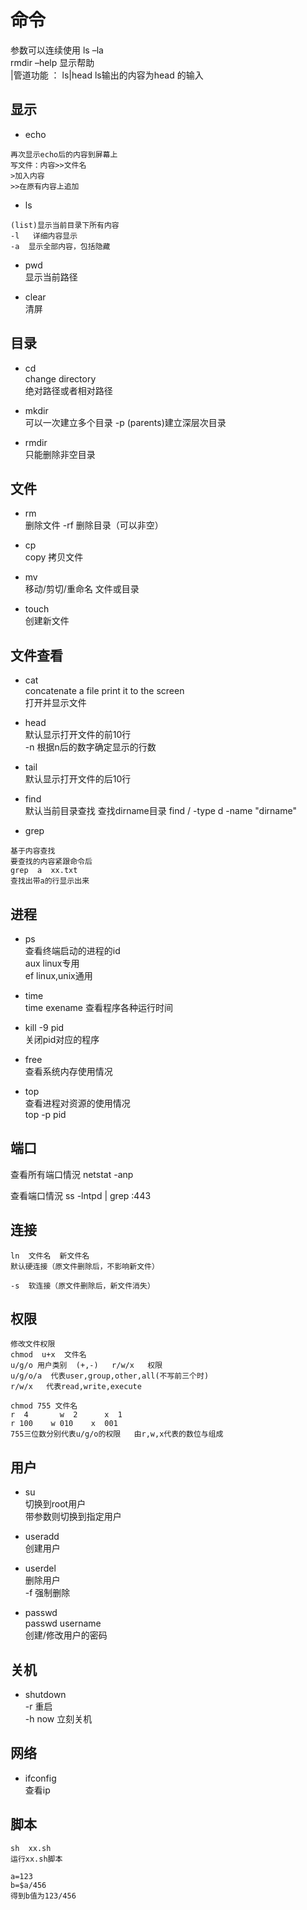 # 命令

参数可以连续使用  ls –la  
rmdir –help  显示帮助  
|管道功能  ：  ls|head     ls输出的内容为head 的输入  

## 显示

+ echo

```
再次显示echo后的内容到屏幕上
写文件：内容>>文件名
>加入内容
>>在原有内容上追加
```

+ ls  

```
(list)显示当前目录下所有内容  
-l   详细内容显示  
-a  显示全部内容，包括隐藏
```

+ pwd  
显示当前路径

+ clear  
清屏

## 目录

+ cd  
change directory  
绝对路径或者相对路径  

+ mkdir  
可以一次建立多个目录
-p   (parents)建立深层次目录

+ rmdir  
只能删除非空目录

## 文件

+ rm  
删除文件
-rf 删除目录（可以非空）

+ cp  
copy  拷贝文件

+ mv  
移动/剪切/重命名 文件或目录  

+ touch  
创建新文件

## 文件查看

+ cat  
concatenate a file print it to the screen  
打开并显示文件

+ head  
默认显示打开文件的前10行  
-n  根据n后的数字确定显示的行数

+ tail  
默认显示打开文件的后10行

+ find  
默认当前目录查找
查找dirname目录
find / -type d -name "dirname"

+ grep  

```
基于内容查找
要查找的内容紧跟命令后
grep  a  xx.txt  
查找出带a的行显示出来
```

## 进程

+ ps  
查看终端启动的进程的id  
aux   linux专用  
ef    linux,unix通用  

+ time  
time  exename
查看程序各种运行时间

+ kill -9 pid  
关闭pid对应的程序

+ free  
查看系统内存使用情况

+ top  
查看进程对资源的使用情况  
top -p pid

## 端口

查看所有端口情況
netstat  -anp

查看端口情況
ss -lntpd | grep :443

## 连接

```
ln  文件名  新文件名
默认硬连接（原文件删除后，不影响新文件）

-s  软连接（原文件删除后，新文件消失）
```

## 权限

```
修改文件权限
chmod  u+x  文件名
u/g/o 用户类别  (+,-)   r/w/x   权限
u/g/o/a  代表user,group,other,all(不写前三个时)
r/w/x   代表read,write,execute

chmod 755 文件名
r  4       w  2      x  1
r 100    w 010    x  001
755三位数分别代表u/g/o的权限   由r,w,x代表的数位与组成

```

## 用户

+ su  
切换到root用户  
带参数则切换到指定用户  

+ useradd  
创建用户

+ userdel  
删除用户  
-f 强制删除

+ passwd  
passwd  username  
创建/修改用户的密码

## 关机

+ shutdown  
-r   重启  
-h  now  立刻关机

## 网络

+ ifconfig  
查看ip


## 脚本

```
sh  xx.sh
运行xx.sh脚本

a=123
b=$a/456
得到b值为123/456
```

